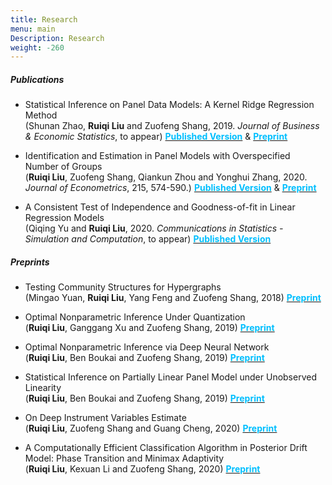 ```yaml
---
title: Research
menu: main
Description: Research
weight: -260
---
```

##### Publications
<p style='text-align: justify;'>

- Statistical Inference on Panel Data Models: A Kernel Ridge Regression Method<br>
(Shunan Zhao, **Ruiqi Liu** and Zuofeng Shang, 2019. <i>Journal of Business & Economic Statistics</i>, to appear) <a href="https://amstat.tandfonline.com/doi/abs/10.1080/07350015.2019.1660176?journalCode=ubes20#.XZJLoUZKiHs
" target="_blank"><span style="color:#00BFFF">**Published Version**</span></a> & <a href="https://www.dropbox.com/s/7p8xpjisgbqa52n/ZLS2018_JBES_All.pdf?dl=0
" target="_blank"><span style="color:#00BFFF">**Preprint**</span></a>


- Identification and Estimation in Panel Models with Overspecified Number of Groups<br> (**Ruiqi Liu**, Zuofeng Shang, Qiankun Zhou and Yonghui Zhang, 2020. <i>Journal of Econometrics</i>, 215, 574-590.) <a href="https://www.sciencedirect.com/science/article/abs/pii/S0304407619302118" target="_blank"><span style="color:#00BFFF">**Published Version**</span></a> & <a href="https://www.dropbox.com/s/3plhifghgqcyn20/Revision_3ndRound_09232019_Final.pdf?dl=0
" target="_blank"><span style="color:#00BFFF">**Preprint**</span></a>

- A Consistent Test of Independence and Goodness-of-fit in Linear Regression Models<br>  (Qiqing Yu and **Ruiqi Liu**, 2020.   <i>Communications in Statistics - Simulation and Computation</i>, to appear) <a href="https://www.tandfonline.com/doi/abs/10.1080/03610918.2020.1728316?journalCode=lssp20" target="_blank"><span style="color:#00BFFF">**Published Version**</span></a>



##### Preprints
<p style='text-align: justify;'>

- Testing Community Structures for Hypergraphs<br> (Mingao Yuan, **Ruiqi Liu**, Yang Feng and Zuofeng Shang, 2018) <a href="https://arxiv.org/abs/1810.04617
" target="_blank"><span style="color:#00BFFF">**Preprint**</span></a>


- Optimal Nonparametric Inference Under Quantization<br> (**Ruiqi Liu**, Ganggang Xu and Zuofeng Shang, 2019)  <a href="https://arxiv.org/abs/1901.08571" target="_blank"><span style="color:#00BFFF">**Preprint**</span></a>

- Optimal Nonparametric Inference via Deep Neural Network<br> (**Ruiqi Liu**, Ben Boukai and Zuofeng Shang, 2019) <a href="https://arxiv.org/abs/1902.01687" target="_blank"><span style="color:#00BFFF">**Preprint**</span></a>

- Statistical Inference on Partially Linear Panel Model under Unobserved Linearity<br> (**Ruiqi Liu**, Ben Boukai and Zuofeng Shang, 2019) <a href="https://arxiv.org/abs/1911.08830" target="_blank"><span style="color:#00BFFF">**Preprint**</span></a>

- On Deep Instrument Variables Estimate<br> (**Ruiqi Liu**, Zuofeng Shang and Guang Cheng, 2020) <a href="https://arxiv.org/abs/2004.14954" target="_blank"><span style="color:#00BFFF">**Preprint**</span></a>

- A Computationally Efficient Classification Algorithm in Posterior Drift Model: Phase Transition and Minimax Adaptivity<br> (**Ruiqi Liu**, Kexuan Li and Zuofeng Shang, 2020) <a href="https://arxiv.org/abs/2011.04147" target="_blank"><span style="color:#00BFFF">**Preprint**</span></a>
